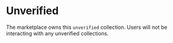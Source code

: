 # Unverified

The marketplace owns this `unverified` collection. Users will not be interacting with any unverified collections.
